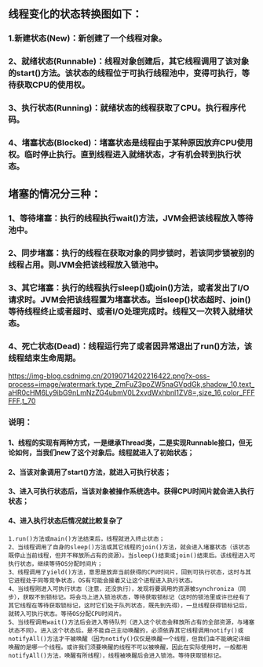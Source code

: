 ## 线程变化的状态转换图如下：
### 1.新建状态(New)：新创建了一个线程对象。

### 2、就绪状态(Runnable)：线程对象创建后，其它线程调用了该对象的start()方法。该状态的线程位于可执行线程池中，变得可执行，等待获取CPU的使用权。

### 3、执行状态(Running)：就绪状态的线程获取了CPU。执行程序代码。

### 4、堵塞状态(Blocked)：堵塞状态是线程由于某种原因放弃CPU使用权。临时停止执行。直到线程进入就绪状态，才有机会转到执行状态。

## 堵塞的情况分三种：

### 1、等待堵塞：执行的线程执行wait()方法，JVM会把该线程放入等待池中。

### 2、同步堵塞：执行的线程在获取对象的同步锁时，若该同步锁被别的线程占用。则JVM会把该线程放入锁池中。

### 3、其它堵塞：执行的线程执行sleep()或join()方法，或者发出了I/O请求时。JVM会把该线程置为堵塞状态。当sleep()状态超时、join()等待线程终止或者超时、或者I/O处理完成时。线程又一次转入就绪状态。

### 4、死亡状态(Dead)：线程运行完了或者因异常退出了run()方法，该线程结束生命周期。
https://img-blog.csdnimg.cn/20190714202216422.png?x-oss-process=image/watermark,type_ZmFuZ3poZW5naGVpdGk,shadow_10,text_aHR0cHM6Ly9ibG9nLmNzZG4ubmV0L2xvdWxhbnl1ZV8=,size_16,color_FFFFFF,t_70

### 说明：
#### 1、线程的实现有两种方式，一是继承Thread类，二是实现Runnable接口，但无论如何，当我们new了这个对象后。线程就进入了初始状态；
#### 2、当该对象调用了start()方法，就进入可执行状态；
#### 3、进入可执行状态后，当该对象被操作系统选中。获得CPU时间片就会进入执行状态；
#### 4、进入执行状态后情况就比較复杂了
	
	1.run()方法或main()方法结束后，线程就进入终止状态；
	2、当线程调用了自身的sleep()方法或其它线程的join()方法，就会进入堵塞状态（该状态既停止当前线程，但并不释放所占有的资源）。当sleep()结束或join()结束后。该线程进入可执行状态，继续等待OS分配时间片；
	3、线程调用了yield()方法，意思是放弃当前获得的CPU时间片，回到可执行状态，这时与其它进程处于同等竞争状态，OS有可能会接着又让这个进程进入执行状态。
	4、当线程刚进入可执行状态（注意，还没执行），发现将要调用的资源被synchroniza（同步），获取不到锁标记。将会马上进入锁池状态，等待获取锁标记（这时的锁池里或许已经有了其它线程在等待获取锁标记，这时它们处于队列状态，既先到先得），一旦线程获得锁标记后，就转入可执行状态。等待OS分配CPU时间片。
	5、当线程调用wait()方法后会进入等待队列（进入这个状态会释放所占有的全部资源，与堵塞状态不同）。进入这个状态后。是不能自己主动唤醒的，必须依靠其它线程调用notify()或notifyAll()方法才干被唤醒（因为notify()仅仅是唤醒一个线程，但我们由不能确定详细唤醒的是哪一个线程。或许我们须要唤醒的线程不可以被唤醒，因此在实际使用时，一般都用notifyAll()方法，唤醒有所线程），线程被唤醒后会进入锁池。等待获取锁标记。
